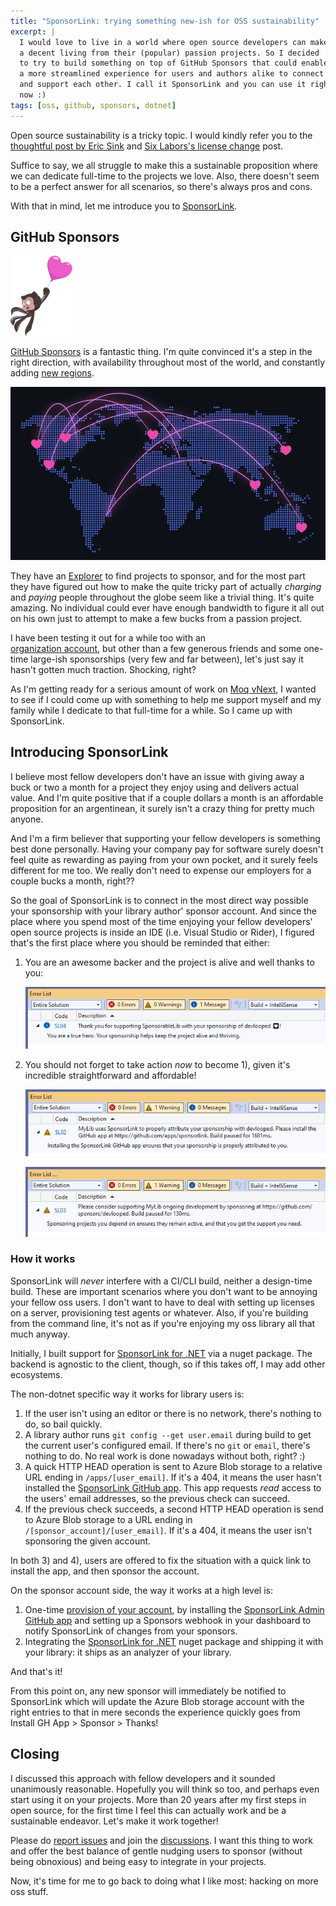 ```yaml
---
title: "SponsorLink: trying something new-ish for OSS sustainability"
excerpt: |
  I would love to live in a world where open source developers can make 
  a decent living from their (popular) passion projects. So I decided 
  to try to build something on top of GitHub Sponsors that could enable 
  a more streamlined experience for users and authors alike to connect 
  and support each other. I call it SponsorLink and you can use it right 
  now :)
tags: [oss, github, sponsors, dotnet]
---
```


Open source sustainability is a tricky topic. I would kindly refer you to 
the [thoughtful post by Eric Sink](https://ericsink.com/entries/sqlitepclraw_sustainability.html) and [Six Labors's license change](https://sixlabors.com/posts/license-changes/) post.

Suffice to say, we all struggle to make this a sustainable proposition 
where we can dedicate full-time to the projects we love. Also, there 
doesn't seem to be a perfect answer for all scenarios, so there's always 
pros and cons. 

With that in mind, let me introduce you to [SponsorLink](https://github.com/devlooped/SponsorLink).

## GitHub Sponsors

![Octocat lifted by a sponsors heart-shaped globe](/img/sponsors-mona.png)

[GitHub Sponsors](https://github.com/sponsors) is a fantastic thing. I'm 
quite convinced it's a step in the right direction, with availability 
throughout most of the world, and constantly adding 
[new regions](https://github.blog/2022-07-28-github-sponsors-available-in-30-new-regions-2/).

![Sponsors map](/img/sponsors-everywhere.png)

They have an [Explorer](https://github.com/sponsors/explore) to find projects to 
sponsor, and for the most part they have figured out how to make the quite tricky 
part of actually *charging* and *paying* people throughout the globe seem like 
a trivial thing. It's quite amazing. No individual could ever have enough bandwidth 
to figure it all out on his own just to attempt to make a few bucks from a passion 
project.

I have been testing it out for a while too with an  
[organization account](https://github.com/sponsors/devlooped), but other than a few 
generous friends and some one-time large-ish sponsorships (very few and far between), 
let's just say it hasn't gotten much traction. Shocking, right? 

As I'm getting ready for a serious amount of work on [Moq vNext](https://github.com/moq/moq), 
I wanted to see if I could come up with something to help me support myself and my 
family while I dedicate to that full-time for a while. So I came up with SponsorLink.

## Introducing SponsorLink

I believe most fellow developers don't have an issue with giving away a buck or two 
a month for a project they enjoy using and delivers actual value. And I'm quite positive 
that if a couple dollars a month is an affordable proposition for an argentinean, it 
surely isn't a crazy thing for pretty much anyone. 

And I'm a firm believer that supporting your fellow developers is something best done 
personally. Having your company pay for software surely doesn't feel quite as rewarding 
as paying from your own pocket, and it surely feels different for me too. We really 
don't need to expense our employers for a couple bucks a month, right??

So the goal of SponsorLink is to connect in the most direct way possible your 
sponsorship with your library author' sponsor account. And since the place where you 
spend most of the time enjoying your fellow developers' open source projects is inside 
an IDE (i.e. Visual Studio or Rider), I figured that's the first place where you 
should be reminded that either: 

1. You are an awesome backer and the project is alive and well thanks to you:

   ![A diagnostics info in VS thanking you for sponsoring](https://raw.githubusercontent.com/devlooped/SponsorLink/main/assets/img/VS-SL04.png)

2. You should not forget to take action *now* to become 1), given it's incredible 
   straightforward and affordable!

   ![A diagnostics warning in VS suggesting you install SponsorLink](https://raw.githubusercontent.com/devlooped/SponsorLink/main/assets/img/VS-SL02.png)

   ![A diagnostics warning in VS suggesting you sponsor the projcet](https://raw.githubusercontent.com/devlooped/SponsorLink/main/assets/img/VS-SL03.png)

### How it works

SponsorLink will *never* interfere with a CI/CLI build, neither a design-time build. 
These are important scenarios where you don't want to be annoying your fellow oss 
users. I don't want to have to deal with setting up licenses on a server, provisioning 
test agents or whatever. Also, if you're building from the command line, it's not as 
if you're enjoying my oss library all that much anyway.

Initially, I built support for [SponsorLink for .NET](https://www.nuget.org/packages/Devlooped.SponsorLink) 
via a nuget package. The backend is agnostic to the client, though, so if this takes 
off, I may add other ecosystems.

The non-dotnet specific way it works for library users is:

1. If the user isn't using an editor or there is no network, there's nothing to 
   do, so bail quickly.
2. A library author runs `git config --get user.email` during build to get the 
   current user's configured email. If there's no `git` or `email`, there's nothing 
   to do. No real work is done nowadays without both, right? :)
3. A quick HTTP HEAD operation is sent to Azure Blob storage to a relative URL 
   ending in `/apps/[user_email]`. If it's a 404, it means the user 
   hasn't installed the [SponsorLink GitHub app](https://github.com/apps/sponsorlink). 
   This app requests *read* access to the users' email addresses, so the previous 
   check can succeed.
4. If the previous check succeeds, a second HTTP HEAD operation is send to Azure Blob 
   storage to a URL ending in `/[sponsor_account]/[user_email]`. If it's a 404, it means 
   the user isn't sponsoring the given account.

In both 3) and 4), users are offered to fix the situation with a quick link to install 
the app, and then sponsor the account.

On the sponsor account side, the way it works at a high level is:

1. One-time [provision of your account](https://github.com/devlooped/sponsorlink#-open-source-developers), 
   by installing the [SponsorLink Admin GitHub app](https://github.com/apps/sponsorlink-admin) and 
   setting up a Sponsors webhook in your dashboard to notify SponsorLink of changes from your sponsors.
2. Integrating the [SponsorLink for .NET](https://www.nuget.org/packages/Devlooped.SponsorLink) 
   nuget package and shipping it with your library: it ships as an analyzer of your library.

And that's it!

From this point on, any new sponsor will immediately be notified to SponsorLink which 
will update the Azure Blob storage account with the right entries to that in mere seconds 
the experience quickly goes from Install GH App > Sponsor > Thanks!


## Closing

I discussed this approach with fellow developers and it sounded unanimously reasonable. 
Hopefully you will think so too, and perhaps even start using it on your projects. More 
than 20 years after my first steps in open source, for the first time I feel this can 
actually work and be a sustainable endeavor. Let's make it work together!

Please do [report issues](https://github.com/devlooped/SponsorLink/issues) and join 
the [discussions](https://github.com/devlooped/SponsorLink/discussions). I want this 
thing to work and offer the best balance of gentle nudging users to sponsor (without 
being obnoxious) and being easy to integrate in your projects.


Now, it's time for me to go back to doing what I like most: hacking on more oss stuff.